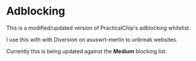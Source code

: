 # Adblocking

This is a modified/updated version of PracticalChip's adblocking whitelist.

I use this with with Diversion on asuswrt-merlin to unbreak websites.

Currently this is being updated against the **Medium** blocking list.